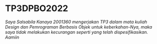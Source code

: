# TP3DPBO2022

_Saya Salsabila Kanaya 2001360 mengerjakan TP3 dalam mata kuliah Design dan Pemrograman Berbasis Objek untuk keberkahan-Nya, maka saya tidak melakukan kecurangan seperti yang telah dispesifikasikan. Aamiin_
